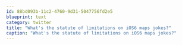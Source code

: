 ```yaml
---
id: 88bd093b-11c2-4760-9d31-5047756fd2e5
blueprint: text
category: twitter
title: "What's the statute of limitations on iOS6 maps jokes?"
caption: "What's the statute of limitations on iOS6 maps jokes?"
---
```

